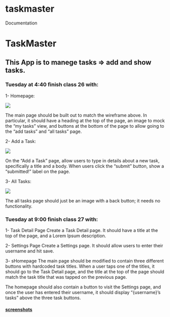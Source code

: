 # taskmaster

Documentation

# TaskMaster

## This App is to manege tasks => add and show tasks.

### Tuesday at 4:40 finish class 26 with:
1- Homepage:

![](https://codefellows.github.io/code-401-java-guide/curriculum/class-26/taskmaster_homepage.png)

The main page should be built out to match the wireframe above. In particular, it should have a heading at the top of the page, an image to mock the “my tasks” view, and buttons at the bottom of the page to allow going to the “add tasks” and “all tasks” page.

2- Add a Task:

![](https://codefellows.github.io/code-401-java-guide/curriculum/class-26/taskmaster_add_task.png)

On the “Add a Task” page, allow users to type in details about a new task, specifically a title and a body. When users click the “submit” button, show a “submitted!” label on the page.

3- All Tasks:

![](https://codefellows.github.io/code-401-java-guide/curriculum/class-26/taskmaster_all_tasks.png)

The all tasks page should just be an image with a back button; it needs no functionality.

### Tuesday at 9:00 finish class 27 with:

1- Task Detail Page
Create a Task Detail page. It should have a title at the top of the page, and a Lorem Ipsum description.

2- Settings Page
Create a Settings page. It should allow users to enter their username and hit save.

3- sHomepage
The main page should be modified to contain three different buttons with hardcoded task titles. When a user taps one of the titles, it should go to the Task Detail page, and the title at the top of the page should match the task title that was tapped on the previous page.

The homepage should also contain a button to visit the Settings page, and once the user has entered their username, it should display “{username}’s tasks” above the three task buttons.


#### [screenshots](./screenshots.md)
